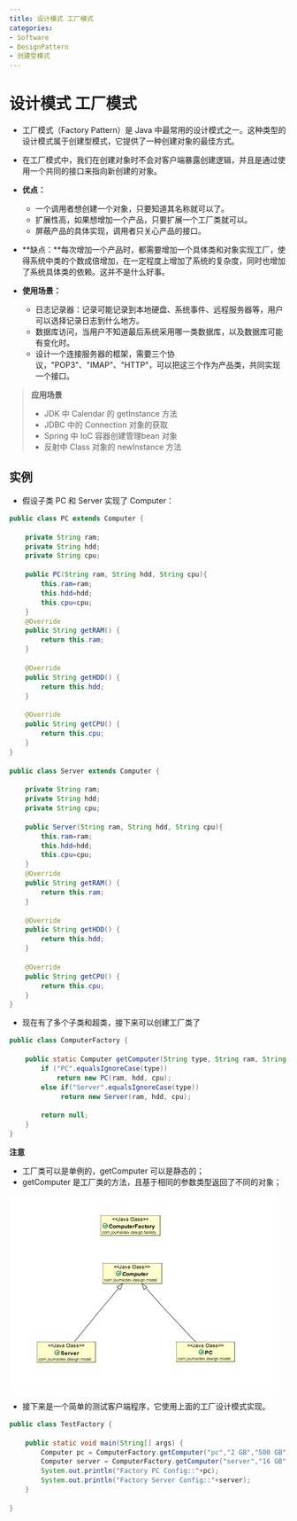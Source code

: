 ```yaml
---
title: 设计模式 工厂模式
categories:
- Software
- DesignPattern
- 创建型模式
---
```

# 设计模式 工厂模式

- 工厂模式（Factory Pattern）是 Java 中最常用的设计模式之一。这种类型的设计模式属于创建型模式，它提供了一种创建对象的最佳方式。

- 在工厂模式中，我们在创建对象时不会对客户端暴露创建逻辑，并且是通过使用一个共同的接口来指向新创建的对象。

- **优点：** 
    - 一个调用者想创建一个对象，只要知道其名称就可以了。 
    - 扩展性高，如果想增加一个产品，只要扩展一个工厂类就可以。 
    - 屏蔽产品的具体实现，调用者只关心产品的接口。
    
- **缺点：**每次增加一个产品时，都需要增加一个具体类和对象实现工厂，使得系统中类的个数成倍增加，在一定程度上增加了系统的复杂度，同时也增加了系统具体类的依赖。这并不是什么好事。
- **使用场景：**
    - 日志记录器：记录可能记录到本地硬盘、系统事件、远程服务器等，用户可以选择记录日志到什么地方。
    - 数据库访问，当用户不知道最后系统采用哪一类数据库，以及数据库可能有变化时。 
    - 设计一个连接服务器的框架，需要三个协议，"POP3"、"IMAP"、"HTTP"，可以把这三个作为产品类，共同实现一个接口。

> **应用场景**
>
> - JDK 中 Calendar 的 getInstance 方法
> - JDBC 中的 Connection 对象的获取
> - Spring 中 IoC 容器创建管理bean 对象
> - 反射中 Class 对象的 newInstance 方法

## 实例

- 假设子类 PC 和 Server 实现了 Computer：

```java
public class PC extends Computer {
 
    private String ram;
    private String hdd;
    private String cpu;
    
    public PC(String ram, String hdd, String cpu){
        this.ram=ram;
        this.hdd=hdd;
        this.cpu=cpu;
    }
    @Override
    public String getRAM() {
        return this.ram;
    }
 
    @Override
    public String getHDD() {
        return this.hdd;
    }
 
    @Override
    public String getCPU() {
        return this.cpu;
    }
}

public class Server extends Computer {
 
    private String ram;
    private String hdd;
    private String cpu;
    
    public Server(String ram, String hdd, String cpu){
        this.ram=ram;
        this.hdd=hdd;
        this.cpu=cpu;
    }
    @Override
    public String getRAM() {
        return this.ram;
    }
 
    @Override
    public String getHDD() {
        return this.hdd;
    }
 
    @Override
    public String getCPU() {
        return this.cpu;
    }
}
```

- 现在有了多个子类和超类，接下来可以创建工厂类了

```java
public class ComputerFactory {
 
    public static Computer getComputer(String type, String ram, String hdd, String cpu){
        if ("PC".equalsIgnoreCase(type)) 
            return new PC(ram, hdd, cpu);
        else if("Server".equalsIgnoreCase(type)) 
             return new Server(ram, hdd, cpu);
        
        return null;
    }
}
```

**注意**

- 工厂类可以是单例的，getComputer 可以是静态的；
- getComputer 是工厂类的方法，且基于相同的参数类型返回了不同的对象；

![img](https://raw.githubusercontent.com/LuShan123888/Files/main/Pictures/factory-pattern-java.png)

- 接下来是一个简单的测试客户端程序，它使用上面的工厂设计模式实现。

```java
public class TestFactory {
 
    public static void main(String[] args) {
        Computer pc = ComputerFactory.getComputer("pc","2 GB","500 GB","2.4 GHz");
        Computer server = ComputerFactory.getComputer("server","16 GB","1 TB","2.9 GHz");
        System.out.println("Factory PC Config::"+pc);
        System.out.println("Factory Server Config::"+server);
    }
 
}
```